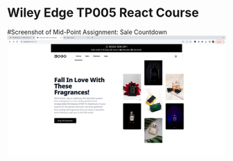 # Wiley Edge TP005 React Course 
#Screenshot of Mid-Point Assignment: Sale Countdown 
![Sale Countdown ](./screenshots/saleCountDown.png)
